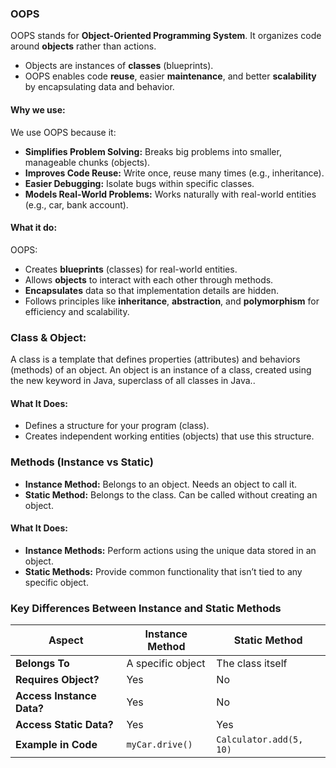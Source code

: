### **OOPS**
OOPS stands for **Object-Oriented Programming System**. It organizes code around **objects** rather than actions.  
- Objects are instances of **classes** (blueprints).  
- OOPS enables code **reuse**, easier **maintenance**, and better **scalability** by encapsulating data and behavior.

#### **Why we use:**
We use OOPS because it:
- **Simplifies Problem Solving:** Breaks big problems into smaller, manageable chunks (objects).  
- **Improves Code Reuse:** Write once, reuse many times (e.g., inheritance).  
- **Easier Debugging:** Isolate bugs within specific classes.  
- **Models Real-World Problems:** Works naturally with real-world entities (e.g., car, bank account).

#### **What it do:**
OOPS:
- Creates **blueprints** (classes) for real-world entities.
- Allows **objects** to interact with each other through methods.
- **Encapsulates** data so that implementation details are hidden.
- Follows principles like **inheritance**, **abstraction**, and **polymorphism** for efficiency and scalability.

### **Class & Object:**
A class is a template that defines properties (attributes) and behaviors (methods) of an object.
An object is an instance of a class, created using the new keyword in Java, superclass of all classes in Java..

#### **What It Does:**  
- Defines a structure for your program (class).  
- Creates independent working entities (objects) that use this structure.  

### **Methods (Instance vs Static)**   
- **Instance Method:** Belongs to an object. Needs an object to call it.  
- **Static Method:** Belongs to the class. Can be called without creating an object.  

#### **What It Does:**  
- **Instance Methods:** Perform actions using the unique data stored in an object.  
- **Static Methods:** Provide common functionality that isn’t tied to any specific object.  

### **Key Differences Between Instance and Static Methods**

| **Aspect**            | **Instance Method**                    | **Static Method**                      |
|-----------------------|---------------------------------------|---------------------------------------|
| **Belongs To**         | A specific object                    | The class itself                     |
| **Requires Object?**   | Yes                                  | No                                    |
| **Access Instance Data?** | Yes                                  | No                                    |
| **Access Static Data?**   | Yes                                  | Yes                                   |
| **Example in Code**    | `myCar.drive()`                      | `Calculator.add(5, 10)`               |


